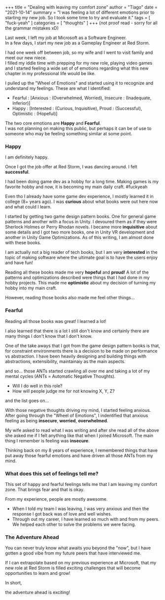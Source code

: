 +++
title = "Dealing with leaving my comfort zone"
author = "Tiago"
date = "2021-10-14"
summary = "I was feeling a lot of different emotions prior to starting my new job. So I took some time to try and evaluate it."
tags = [
    "fuck-yeah"
]
categories = [
    "thoughts"
]
+++
(not proof read - sorry for all the grammar mistakes xD)

Last week, I left my job at Microsoft as a Software Engineer.  
In a few days, I start my new job as a Gameplay Engineer at Red Storm.  
  
I had one week off between job, so my wife and I went to visit family and meet our new niece.  
I filled my iddle time with prepping for my new role, playing video games and I started feeling a wide set of of emotions regarding what this new chapter in my professional life would be like.  
  
I pulled up the "Wheel of Emotions" and started using it to recognize and understand my feelings. These are what I identified:  

- Fearful : [Anxious : (Overwhelmed, Worried), Insecure : (Inadequate, Inferior)]
- Happy : [Interested : (Curious, Inquisitive), Proud : (Successful), Optimistic : (Hopeful)]

The two core emotions are **Happy** and **Fearful**.  
I was not planning on making this public, but perhaps it can be of use to someone who may be feeling something similar at some point.

### Happy

I am definitely happy.

Once I got the job offer at Red Storm, I was dancing around. I felt **successful**.

I had been doing game dev as a hobby for a long time. Making games is my favorite hobby and now, it is becoming my main daily craft. #fuckyeah

Even tho I already have some game dev experience, I mostly learned it in college (8+ years ago). I was **curious** about  what books were out here now and what could I learn.

I started by getting two game design pattern books. One for general game patterns and another with a focus in Unity. I devoured them as if they were Sherlock Holmes or Perry Rhodan novels. I became more **inquisitive** about some details and I got two more books, one in Unity VR development and another in Unity Game Optimizations. As of this writing, I am almost done with these books.

I am actually not a big reader of tech books, but I am very **interested** in the topic of making software where the ultimate goal is to have the users enjoy and have fun!

Reading all these books made me very **hopeful** and **proud!** A lot of the patterns and optimizations described were things that I had done in my hobby projects. This made me **optimistic** about my decision of turning my hobby into my main craft.

However, reading those books also made me feel other things...

### Fearful

Reading all those books was great! I learned a lot!

I also learned that there is a lot I still don't know and certainly there are many things I don't know that I don't know.

One of the take aways that I got from the game design pattern books is that, for constraint environments there is a decision to be made on performance vs abstraction. I have been heavily designing and building things with abstractions, extensibility, maintainaiy as the main aspects.

and so... those ANTs started crawling all over me and taking a lot of my mental cycles (ANTs = Automatic Negative Thoughts).

- Will I do well in this role?
- How will people judge me for not knowing X, Y, Z?

and the list goes on...

With those negative thoughts driving my mind, I started feeling anxious. After going through the "Wheel of Emotions", I indentified that anxious feeling as being **insecure**, **worried**, **overwhelmed**.

My wife asked to read what I was writing and after she read all of the above she asked me if I felt anything like that when I joined Microsoft. The main thing I remember is feeling was **insecure**.

Thinking back on my 8 years of experience, I remembered things that have put away those fearful emotions and have driven all those ANTs from my mind.

### What does this set of feelings tell me?

This set of happy and fearful feelings tells me that I am leaving my comfort zone. That brings fear and that is okay.

From my experience, people are mostly awesome.

- When I told my team I was leaving, I was very anxious and then the response I got back was of love and well wishes.
- Through out my career, I have learned so much with and from my peers. We helped each other to solve the problems we were facing.

### The Adventure Ahead

You can never truly know what awaits you beyond the "now", but I have gotten a good vibe from my future peers that have interviewed me.

If I can extrapolate based on my previous experience at Microsoft, that my new role at Red Storm is filled exciting challenges that will become opportunities to learn and grow!

In short,

the adventure ahead is exciting!